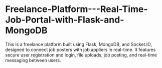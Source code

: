 # Freelance-Platform---Real-Time-Job-Portal-with-Flask-and-MongoDB
This is a freelance platform built using Flask, MongoDB, and Socket.IO, designed to connect job posters with job appliers in real-time. It features secure user registration and login, file uploads, job posting, and real-time messaging between users.
